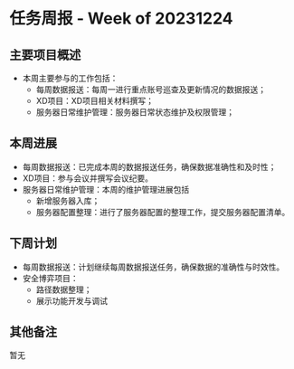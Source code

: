 # 任务周报 - Week of 20231224


## 主要项目概述
- 本周主要参与的工作包括：
	- 每周数据报送：每周一进行重点账号巡查及更新情况的数据报送；
	- XD项目：XD项目相关材料撰写；
	- 服务器日常维护管理：服务器日常状态维护及权限管理；


## 本周进展
- 每周数据报送：已完成本周的数据报送任务，确保数据准确性和及时性；
- XD项目：参与会议并撰写会议纪要。
- 服务器日常维护管理：本周的维护管理进展包括
	- 新增服务器入库；
	- 服务器配置整理：进行了服务器配置的整理工作，提交服务器配置清单。

## 下周计划
- 每周数据报送：计划继续每周数据报送任务，确保数据的准确性与时效性。
- 安全博弈项目：
	- 路径数据整理；
	- 展示功能开发与调试


## 其他备注
暂无